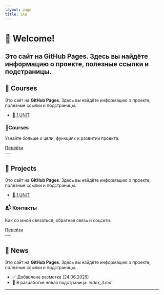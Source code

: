 ```yaml
---
layout: page
title: LAB
---
```


# 👋 Welcome!
Это сайт на **GitHub Pages**. Здесь вы найдёте информацию о проекте, полезные ссылки и подстраницы.
---

## 📘 Courses
Это сайт на **GitHub Pages**. Здесь вы найдёте информацию о проекте, полезные ссылки и подстраницы.
- [📘 1 UNIT](_courses/01-intro.md)
  
<div class="card">
  <h3>📘Courses</h3>
  <p>Узнайте больше о цели, функциях и развитии проекта.</p>
  <a href="index.html" class="button">Перейти</a>
</div>
---

## 📂 Projects
Это сайт на **GitHub Pages**. Здесь вы найдёте информацию о проекте, полезные ссылки и подстраницы.
- [📘 1 UNIT](_courses/01-intro.md)
<div class="card">
  <h3>📬 Контакты</h3>
  <p>Как со мной связаться, обратная связь и соцсети.</p>
  <a href="index.html" class="button">Перейти</a>
</div>
---

## 📌 News
Это сайт на **GitHub Pages**. Здесь вы найдёте информацию о проекте, полезные ссылки и подстраницы.
- ✅ Добавлена разметка (24.06.2025)
- 🚧 В разработке новая подстраница: *index_3.md*
---



